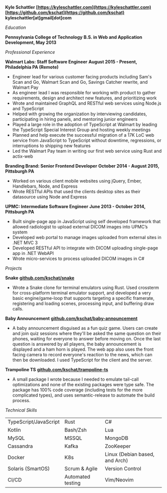 **Kyle Schattler**
**[https://kyleschattler.com](https://kyleschattler.com)**
**[https://github.com/kschat](https://github.com/kschat)**
**kyleschattler[at]gmail[dot]com**

*Education*

**Pennsylvania College of Technology**
**B.S. in Web and Application Development, May 2013**

*Professional Experience*

**Walmart Labs: Staff Software Engineer**
**August 2015 - Present, Philadelphia PA (Remote)**
* Engineer lead for various customer facing products including Sam's Scan and Go, Walmart Scan and Go, Savings Catcher rewrite, and Walmart Pay
* As engineer lead I was responsible for working with product to gather requirements, design and architect new features, and prioritizing work
* Wrote and maintained GraphQL and RESTful web services using Node.js and TypeScript
* Helped with growing the organization by interviewing candidates, participating in hiring panels, and mentoring junior engineers
* Played a large role in the adoption of TypeScript at Walmart by leading the TypeScript Special Interest Group and hosting weekly meetings
* Planned and help execute the successful migration of a 17K LoC web service from JavaScript to TypeScript without downtime, regressions, or interruptions to shipping new features
* Led the Walmart Pay team in writing our first web service using Rust and actix-web

**Branding Brand: Senior Frontend Developer**
**October 2014 - August 2015, Pittsburgh PA**
* Worked on various client mobile websites using jQuery, Ember, Handlebars, Node, and Express
* Wrote RESTful APIs that used the clients desktop sites as their datasource using Node and Express

**UPMC: Intermediate Software Engineer**
**June 2013 - October 2014, Pittsburgh PA**
* Built single-page app in JavaScript using self developed framework that allowed radiologist to upload external DICOM images into UPMC’s system
* Developed web portal to manage images uploaded from external sites in .NET MVC 3
* Developed RESTful API to integrate with DICOM uploading single-page app in .NET WebAPI
* Wrote micro-services to process uploaded DICOM images in C#

*Projects*

**Snake**
**[github.com/kschat/snake](https://github.com/kschat/snake)**
* Wrote a Snake clone for terminal emulators using Rust. Used crossterm for cross-platform terminal emulator support, and developed a very basic engine/game-loop that supports targeting a specific framerate, registering and loading scenes, processing input, and buffering draw calls.

**Baby Announcement**
**[github.com/kschat/baby-announcement](https://github.com/kschat/baby-announcement)**
* A baby announcement disguised as a fun quiz game. Users can create and join quiz sessions where they'll be asked the same question on their phones, waiting for everyone to answer before moving on. Once the last question is answered by all players, the baby announcement is displayed and a ham horn is played. The web app also uses the front facing camera to record everyone's reaction to the news, which can then be downloaded. I used TypeScript for the client and the server.

**Trampoline TS**
**[github.com/kschat/trampoline-ts](https://github.com/kschat/trampoline-ts)**
* A small package I wrote because I needed to emulate tail-call optimizations and none of the existing packages were type safe. The package has 100% code coverage (including tests for the more complicated types), and uses semantic-release to automate the build process.

*Technical Skills*

| | | |
|-|-|-|
| TypeScript/JavaScript | Rust | C# |
| Kotlin | Bash/Zsh | Lua |
| MySQL | MSSQL | MongoDB |
| Cassandra | Kafka | ZooKeeper |
| Docker | K8s | Linux (Debian based, and Arch) |
| Solaris (SmartOS) | Scrum & Agile | Version Control |
| CI/CD | Automated testing | Vim/Neovim |

